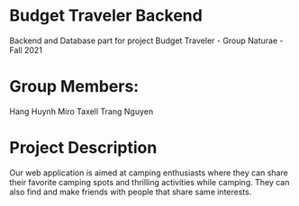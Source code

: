 # Budget Traveler Backend

Backend and Database part for project Budget Traveler - Group Naturae - Fall 2021 

# Group Members:

Hang Huynh 
Miro Taxell 
Trang Nguyen

# Project Description

Our web application is aimed at camping enthusiasts where they can share their favorite camping spots and thrilling activities while camping. They can also find and make friends with people that share same interests. 



